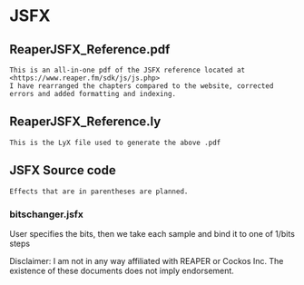 # JSFX
## ReaperJSFX_Reference.pdf
    This is an all-in-one pdf of the JSFX reference located at <https://www.reaper.fm/sdk/js/js.php>
    I have rearranged the chapters compared to the website, corrected errors and added formatting and indexing.
## ReaperJSFX_Reference.ly
    This is the LyX file used to generate the above .pdf

## JSFX Source code
    Effects that are in parentheses are planned.
    
### bitschanger.jsfx
User specifies the bits, then we take each sample and bind it to one of 1/bits steps  

Disclaimer: I am not in any way affiliated with REAPER or Cockos Inc. The existence of these documents does not imply endorsement.
